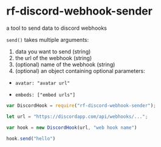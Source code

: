 # rf-discord-webhook-sender

a tool to send data to discord webhooks

`send()` takes multiple arguments:

1) data you want to send (string)
2) the url of the webhook (string)
3) (optional) name of the webhook (string)
4) (optional) an object containing optional parameters:

- `avatar: "avatar url"`

- `embeds: ["embed urls"]`

```javascript
var DiscordHook = require("rf-discord-webhook-sender");

let url = "https://discordapp.com/api/webhooks/...";

var hook = new DiscordHook(url, "web hook name")

hook.send("hello")

```
